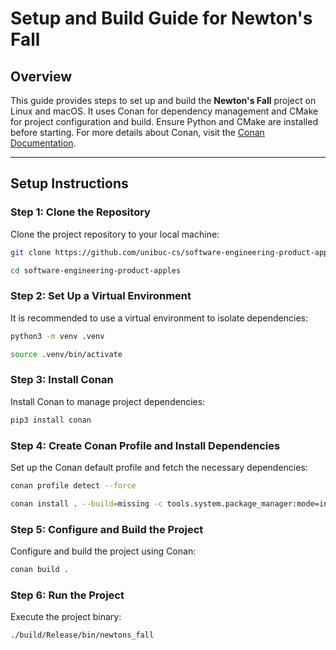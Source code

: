 # Setup and Build Guide for Newton's Fall

## Overview

This guide provides steps to set up and build the **Newton's Fall** project on Linux and macOS. It uses Conan for dependency management and CMake for project configuration and build. Ensure Python and CMake are installed before starting. For more details about Conan, visit the [Conan Documentation](https://docs.conan.io/2/reference/conanfile.html).

---

## Setup Instructions

### Step 1: Clone the Repository
Clone the project repository to your local machine:
```bash
git clone https://github.com/unibuc-cs/software-engineering-product-apples.git
```
```bash
cd software-engineering-product-apples
```

### Step 2: Set Up a Virtual Environment
It is recommended to use a virtual environment to isolate dependencies:
```bash
python3 -m venv .venv
```
```bash
source .venv/bin/activate
```

### Step 3: Install Conan
Install Conan to manage project dependencies:
```bash
pip3 install conan
```

### Step 4: Create Conan Profile and Install Dependencies
Set up the Conan default profile and fetch the necessary dependencies:
```bash
conan profile detect --force
```
```bash
conan install . --build=missing -c tools.system.package_manager:mode=install -c tools.system.package_manager:sudo=True
```

### Step 5: Configure and Build the Project
Configure and build the project using Conan:
```bash
conan build .
```

### Step 6: Run the Project
Execute the project binary:
```bash
./build/Release/bin/newtons_fall
```

